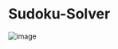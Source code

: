 # Sudoku-Solver
![image](https://user-images.githubusercontent.com/91687682/198827059-79ec93ae-194f-4343-86de-67b3beeb77ee.png)
